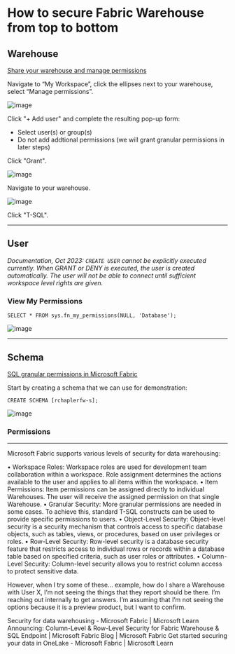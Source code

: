 # How to secure Fabric Warehouse from top to bottom

## Warehouse
[Share your warehouse and manage permissions](https://learn.microsoft.com/en-us/fabric/data-warehouse/share-warehouse-manage-permissions)

Navigate to “My Workspace”, click the ellipses next to your warehouse, select “Manage permissions”.

![image](https://github.com/richchapler/AzureSolutions/assets/44923999/eedeb6e0-6154-4ba8-9cb2-1a67d8ddb991)

Click "+ Add user" and complete the resulting pop-up form:
* Select user(s) or group(s)
* Do not add addtional permissions (we will grant granular permissions in later steps)

Click "Grant".

![image](https://github.com/richchapler/AzureSolutions/assets/44923999/e455b831-8590-4d0a-81d1-540673cdaf28)

Navigate to your warehouse.

![image](https://github.com/richchapler/AzureSolutions/assets/44923999/5b61e39b-b8d7-4bc1-b95d-e0fac6174d40)

 Click "T-SQL".

-----

## User
_Documentation, Oct 2023: `CREATE USER` cannot be explicitly executed currently. When GRANT or DENY is executed, the user is created automatically. The user will not be able to connect until sufficient workspace level rights are given._

### View My Permissions
```
SELECT * FROM sys.fn_my_permissions(NULL, 'Database');
```

![image](https://github.com/richchapler/AzureSolutions/assets/44923999/5e8cddec-02c6-4b8d-82f6-9743a2d95858)

-----

## Schema
[SQL granular permissions in Microsoft Fabric](https://learn.microsoft.com/en-us/fabric/data-warehouse/sql-granular-permissions)

Start by creating a schema that we can use for demonstration:

```
CREATE SCHEMA [rchaplerfw-s];
```

![image](https://github.com/richchapler/AzureSolutions/assets/44923999/07eb8453-c705-4359-b6a6-e481b4db6ca7)

### Permissions


-----

Microsoft Fabric supports various levels of security for data warehousing:

•	Workspace Roles: Workspace roles are used for development team collaboration within a workspace. Role assignment determines the actions available to the user and applies to all items within the workspace.
•	Item Permissions: Item permissions can be assigned directly to individual Warehouses. The user will receive the assigned permission on that single Warehouse.
•	Granular Security: More granular permissions are needed in some cases. To achieve this, standard T-SQL constructs can be used to provide specific permissions to users.
•	Object-Level Security: Object-level security is a security mechanism that controls access to specific database objects, such as tables, views, or procedures, based on user privileges or roles.
•	Row-Level Security: Row-level security is a database security feature that restricts access to individual rows or records within a database table based on specified criteria, such as user roles or attributes.
•	Column-Level Security: Column-level security allows you to restrict column access to protect sensitive data.

However, when I try some of these… example, how do I share a Warehouse with User X, I’m not seeing the things that they report should be there.
I’m reaching out internally to get answers. I’m assuming that I’m not seeing the options because it is a preview product, but I want to confirm.

Security for data warehousing - Microsoft Fabric | Microsoft Learn
Announcing: Column-Level &amp; Row-Level Security for Fabric Warehouse &amp; SQL Endpoint | Microsoft Fabric Blog | Microsoft Fabric
Get started securing your data in OneLake - Microsoft Fabric | Microsoft Learn
